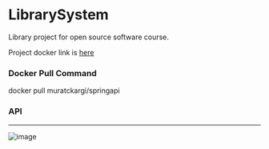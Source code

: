 # LibrarySystem
Library project for open source software course.

Project docker link is [here](https://hub.docker.com/r/muratckargi/springapi)

### Docker Pull Command
docker pull muratckargi/springapi

### API
---
![image](https://github.com/muratcankargi/LibrarySystem/assets/48772741/bdae3df2-0670-4bfc-b09d-902bd462583c)
